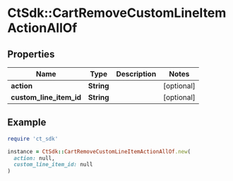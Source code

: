 # CtSdk::CartRemoveCustomLineItemActionAllOf

## Properties

| Name | Type | Description | Notes |
| ---- | ---- | ----------- | ----- |
| **action** | **String** |  | [optional] |
| **custom_line_item_id** | **String** |  | [optional] |

## Example

```ruby
require 'ct_sdk'

instance = CtSdk::CartRemoveCustomLineItemActionAllOf.new(
  action: null,
  custom_line_item_id: null
)
```

